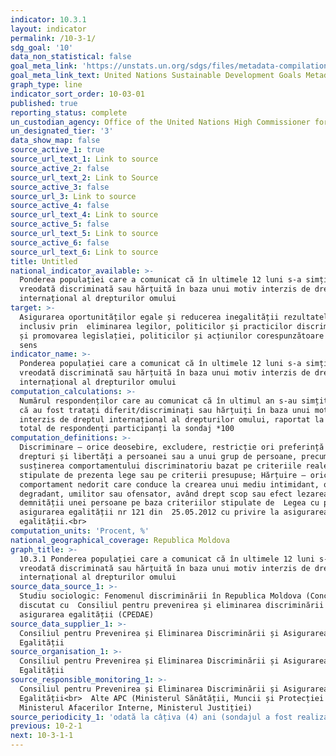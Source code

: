 ```yaml
---
indicator: 10.3.1
layout: indicator
permalink: /10-3-1/
sdg_goal: '10'
data_non_statistical: false
goal_meta_link: 'https://unstats.un.org/sdgs/files/metadata-compilation/Metadata-Goal-10.pdf'
goal_meta_link_text: United Nations Sustainable Development Goals Metadata (PDF 4.0 MB)
graph_type: line
indicator_sort_order: 10-03-01
published: true
reporting_status: complete
un_custodian_agency: Office of the United Nations High Commissioner for Human Rights (OHCHR)
un_designated_tier: '3'
data_show_map: false
source_active_1: true
source_url_text_1: Link to source
source_active_2: false
source_url_text_2: Link to Source
source_active_3: false
source_url_3: Link to source
source_active_4: false
source_url_text_4: Link to source
source_active_5: false
source_url_text_5: Link to source
source_active_6: false
source_url_text_6: Link to source
title: Untitled
national_indicator_available: >-
  Ponderea populației care a comunicat că în ultimele 12 luni s-a simțit 
  vreodată discriminată sau hărțuită în baza unui motiv interzis de dreptul
  internațional al drepturilor omului
target: >-
  Asigurarea oportunităților egale și reducerea inegalității rezultatelor,
  inclusiv prin  eliminarea legilor, politicilor și practicilor discriminatorii,
  și promovarea legislației, politicilor și acțiunilor corespunzătoare în acest
  sens
indicator_name: >-
  Ponderea populației care a comunicat că în ultimele 12 luni s-a simțit 
  vreodată discriminată sau hărțuită în baza unui motiv interzis de dreptul
  internațional al drepturilor omului
computation_calculations: >-
  Numărul respondenților care au comunicat că în ultimul an s-au simțit vreodată
  că au fost tratați diferit/discriminați sau hărțuiți în baza unui motiv
  interzis de dreptul internațional al drepturilor omului, raportat la numărul
  total de respondenți participanți la sondaj *100
computation_definitions: >-
  Discriminare – orice deosebire, excludere, restricție ori preferință în
  drepturi și libertăți a persoanei sau a unui grup de persoane, precum și
  susținerea comportamentului discriminatoriu bazat pe criteriile reale,
  stipulate de prezenta lege sau pe criterii presupuse; Hărțuire – orice
  comportament nedorit care conduce la crearea unui mediu intimidant, ostil,
  degradant, umilitor sau ofensator, având drept scop sau efect lezarea
  demnității unei persoane pe baza criteriilor stipulate de  Legea cu privire la
  asigurarea egalității nr 121 din  25.05.2012 cu privire la asigurarea
  egalității.<br>
computation_units: 'Procent, %'
national_geographical_coverage: Republica Moldova
graph_title: >-
  10.3.1 Ponderea populației care a comunicat că în ultimele 12 luni s-a simțit 
  vreodată discriminată sau hărțuită în baza unui motiv interzis de dreptul
  internațional al drepturilor omului
source_data_source_1: >-
  Studiu sociologic: Fenomenul discriminării în Republica Moldova (Concept
  discutat cu  Consiliul pentru prevenirea și eliminarea discriminării și
  asigurarea egalității (CPEDAE)
source_data_supplier_1: >-
  Consiliul pentru Prevenirea și Eliminarea Discriminării și Asigurarea
  Egalității
source_organisation_1: >-
  Consiliul pentru Prevenirea și Eliminarea Discriminării și Asigurarea
  Egalității
source_responsible_monitoring_1: >-
  Consiliul pentru Prevenirea și Eliminarea Discriminării și Asigurarea
  Egalității<br>  Alte APC (Ministerul Sănătății, Muncii și Protecției Sociale,
  Ministerul Afacerilor Interne, Ministerul Justiției)
source_periodicity_1: 'odată la câțiva (4) ani (sondajul a fost realizat in 2010, 2014, 2018)'
previous: 10-2-1
next: 10-3-1-1
---
```

